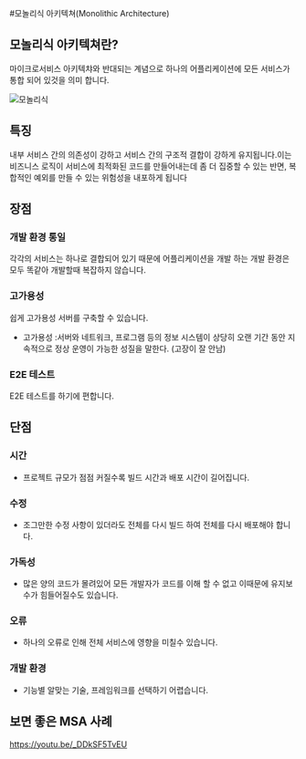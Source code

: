 #모놀리식 아키텍쳐(Monolithic Architecture)

## 모놀리식 아키텍쳐란?
마이크로서비스 아키텍챠와 반대되는 계념으로 하나의 어플리케이션에 모든 서비스가 통합 되어 있것을 의미 합니다.

![모놀리식](https://tech.ssut.me/content/images/size/w2000/2018/07/monolithic_vs_microservices.jpg)

## 특징
내부 서비스 간의 의존성이 강하고 서비스 간의 구조적 결합이 강하게 유지됩니다.이는 비즈니스 로직이 서비스에 최적화된 코드를 만들어내는데 좀 더 집중할 수 있는 반면, 복합적인 예외를 만들 수 있는 위험성을 내포하게 됩니다

## 장점

### 개발 환경 통일
각각의 서비스는 하나로 결합되어 있기 때문에 어플리케이션을 개발 하는 개발 환경은 모두 똑같아 개발할때 복잡하지 않습니다.

### 고가용성
쉽게 고가용성 서버를 구축할 수 있습니다.
* 고가용성 :서버와 네트워크, 프로그램 등의 정보 시스템이 상당히 오랜 기간 동안 지속적으로 정상 운영이 가능한 성질을 말한다. (고장이 잘 안남) 

### E2E 테스트
E2E 테스트를 하기에 편합니다.

## 단점

### 시간
* 프로젝트 규모가 점점 커질수록 빌드 시간과 배포 시간이 길어집니다.

### 수정
* 조그만한 수정 사항이 있더라도 전체를 다시 빌드 하여 전체를 다시 배포해야 합니다.

### 가독성
* 많은 양의 코드가 몰려있어 모든 개발자가 코드를 이해 할 수 없고 이때문에 유지보수가 힘들어질수도 있습니다.

### 오류
* 하나의 오류로 인해 전체 서비스에 영향을 미칠수 있습니다.

### 개발 환경
* 기능별 알맞는 기술, 프레임워크를 선택하기 어렵습니다.

## 보면 좋은 MSA 사례
https://youtu.be/_DDkSF5TvEU
